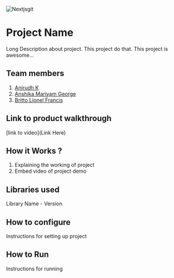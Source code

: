
![Nextjsgit](https://github.com/user-attachments/assets/d276960c-bfd6-4b41-8ea3-3daa52a0c027)




# Project Name
Long Description about project. This project do that. This project is awesome...
## Team members
1. [Anirudh K](https://github.com/TH-Activities/saturday-hack-night-template)
2. [Anshika Mariyam George](https://github.com/TH-Activities/saturday-hack-night-template)
3. [Britto Lionel Francis](https://github.com/TH-Activities/saturday-hack-night-template)
## Link to product walkthrough
[link to video](Link Here)
## How it Works ?
1. Explaining the working of project
2. Embed video of project demo
## Libraries used
Library Name - Version
## How to configure
Instructions for setting up project
## How to Run
Instructions for running
